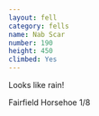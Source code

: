 ```yaml
---
layout: fell
category: fells
name: Nab Scar
number: 190
height: 450
climbed: Yes
---
```

Looks like rain!

Fairfield Horsehoe 1/8

